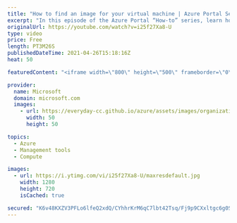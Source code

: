 ```yaml
---
title: "How to find an image for your virtual machine | Azure Portal Series"
excerpt: "In this episode of the Azure Portal “How-to” series, learn how to easily find an image for your virtual machine with Microsoft Azure. We’ll show how to get started and how to easily find images you have recently deployed.     Try out these features in the Azure portal: https://portal.azure.com  Keep"
originalUrl: https://youtube.com/watch?v=i25f27Xa8-U
type: video
price: Free
length: PT3M26S
publishedDateTime: 2021-04-26T15:18:16Z
heat: 50

featuredContent: "<iframe width=\"800\" height=\"500\" frameborder=\"0\" src=\"https://www.youtube.com/embed/i25f27Xa8-U\" allow=\"accelerometer; autoplay; encrypted-media; gyroscope; picture-in-picture\" allowfullscreen></iframe>"

provider:
  name: Microsoft
  domain: microsoft.com
  images:
    - url: https://everyday-cc.github.io/azure/assets/images/organizations/microsoft.com-50x50.jpg
      width: 50
      height: 50

topics:
  - Azure
  - Management tools
  - Compute

images:
  - url: https://i.ytimg.com/vi/i25f27Xa8-U/maxresdefault.jpg
    width: 1280
    height: 720
    isCached: true

secured: "K6v48KXZV3PFLo6lfeQ2xdQ/CYhhrKrM6qC7lbt42Tsq/Fj9p9CXxltgc6g0SFBV+S93NEGMFuVY+80zdJUYYpnUJEd05EfUvkFSZrECE0dblHt426vvr8HPycWic+zJq01CE5yEvkxkMSPNe2hWvtWXJz2Crp/+spS8DKLs5g5coHdNiHXZHJmcSlTbOVngfglIbROLjRKRfqeEbkUZmFsiwFjJv3mWy4MvvjyliGSJCfbeb6kSHAmyoKxK49KT/++4MWc0n3aOC1E8cAwLAmiEl12E5Ci8h0IVN6CuLOQ4dFa5lliWzy2O13ElMdfzKT2+iVh904cXUViu+LyRHybZwLUGQbaH0NeSUwVNosEtE+jy3m2lXJmyUmlO5Z3/TSuZQw+pn96OnU6DMMjxNA/mV8lCW8myjVMCFSls5d0=;/5VQYG2AForgI2yVoFyBbw=="
---
```


